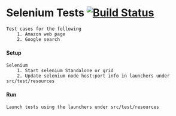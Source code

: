 # Selenium Tests [![Build Status](https://travis-ci.org/ashwinikb/selenium-tests.svg?branch=master)](https://travis-ci.org/ashwinikb/selenium-tests/)

    Test cases for the following
        1. Amazon web page
        2. Google search

#### Setup
    Selenium
        1. Start selenium Standalone or grid
        2. Update selenium node host:port info in launchers under src/test/resources 
                    
#### Run
    Launch tests using the launchers under src/test/resources
        
